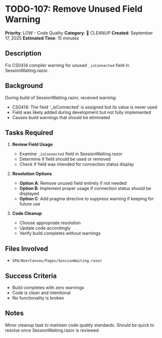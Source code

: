# TODO-107: Remove Unused Field Warning

**Priority**: LOW - Code Quality
**Category**: 🧹 CLEANUP
**Created**: September 17, 2025
**Estimated Time**: 15 minutes

## Description
Fix CS0414 compiler warning for unused `_isConnected` field in SessionWaiting.razor.

## Background
During build of SessionWaiting.razor, received warning:
- CS0414: The field '_isConnected' is assigned but its value is never used
- Field was likely added during development but not fully implemented
- Causes build warnings that should be eliminated

## Tasks Required
1. **Review Field Usage**
   - Examine `_isConnected` field in SessionWaiting.razor
   - Determine if field should be used or removed
   - Check if field was intended for connection status display

2. **Resolution Options**
   - **Option A**: Remove unused field entirely if not needed
   - **Option B**: Implement proper usage if connection status should be displayed
   - **Option C**: Add pragma directive to suppress warning if keeping for future use

3. **Code Cleanup**
   - Choose appropriate resolution
   - Update code accordingly
   - Verify build completes without warnings

## Files Involved
- `SPA/NoorCanvas/Pages/SessionWaiting.razor`

## Success Criteria
- Build completes with zero warnings
- Code is clean and intentional
- No functionality is broken

## Notes
Minor cleanup task to maintain code quality standards. Should be quick to resolve once SessionWaiting.razor is reviewed.